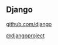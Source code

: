 ## Django

[github.com/django](http://github.com/django)

[@djangoproject](http://twitter.com/djangoproject)
